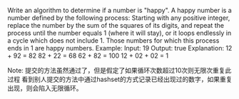 Write an algorithm to determine if a number is "happy".
A happy number is a number defined by the following process: Starting with any positive integer, replace the number by the sum of the squares of its digits, and repeat the process until the number equals 1 (where it will stay), or it loops endlessly in a cycle which does not include 1. Those numbers for which this process ends in 1 are happy numbers.
Example: 
Input: 19
Output: true
Explanation: 
12 + 92 = 82
82 + 22 = 68
62 + 82 = 100
12 + 02 + 02 = 1


Note:
提交的方法虽然通过了，但是假定了如果循环次数超过10次则无限次重复此过程
看到别人提交的方法中通过hashset的方式记录已经出现过的数字，如果重复出现，则会陷入无限循环。